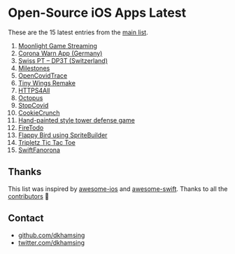 # Open-Source iOS Apps Latest

These are the 15 latest entries from the [main list](https://github.com/dkhamsing/open-source-ios-apps).


1. [Moonlight Game Streaming](https://github.com/moonlight-stream/moonlight-ios)
2. [Corona Warn App (Germany)](https://github.com/corona-warn-app/cwa-app-ios)
3. [Swiss PT – DP3T (Switzerland)](https://github.com/DP-3T/dp3t-app-ios-ch)
4. [Milestones](https://github.com/jpsim/Milestones)
5. [OpenCovidTrace](https://github.com/OpenCovidTrace/octrace-ios)
6. [Tiny Wings Remake](https://github.com/haqu/tiny-wings)
7. [HTTPS4All](https://github.com/bouk/HTTPS4All)
8. [Octopus](https://github.com/roger-wetzel/Octopus)
9. [StopCovid](https://gitlab.inria.fr/stopcovid19/stopcovid-ios)
10. [CookieCrunch](https://github.com/renatomcamilio/CookieCrunch)
11. [Hand-painted style tower defense game](https://github.com/gamechina/GoldenWar)
12. [FireTodo](https://github.com/sgr-ksmt/FireTodo)
13. [Flappy Bird using SpriteBuilder](https://github.com/ignotusverum/1w-flappy)
14. [Tripletz Tic Tac Toe](https://github.com/Aaron-A/Tripletz)
15. [SwiftFanorona](https://github.com/jenduf/SwiftFanorona)

## Thanks

This list was inspired by [awesome-ios](https://github.com/vsouza/awesome-ios) and [awesome-swift](https://github.com/matteocrippa/awesome-swift). Thanks to all the [contributors](https://github.com/dkhamsing/open-source-ios-apps/graphs/contributors) 🎉 

## Contact

- [github.com/dkhamsing](https://github.com/dkhamsing)
- [twitter.com/dkhamsing](https://twitter.com/dkhamsing)
